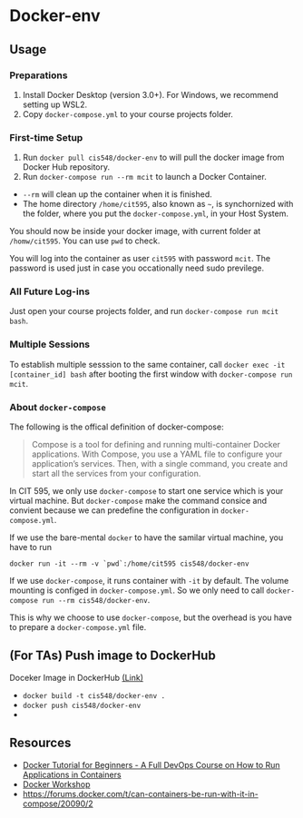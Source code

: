 # Docker-env

## Usage

### Preparations

1. Install Docker Desktop (version 3.0+). For Windows, we recommend setting up WSL2.
1. Copy `docker-compose.yml` to your course projects folder.

### First-time Setup

1. Run `docker pull cis548/docker-env` to will pull the docker image from Docker Hub repository.
1. Run `docker-compose run --rm mcit` to launch a Docker Container. 
  - `--rm` will clean up the container when it is finished.
  - The home directory `/home/cit595`, also known as `~`, is synchornized with the folder, where you put the `docker-compose.yml`, in your Host System.

You should now be inside your docker image, with current folder at `/homw/cit595`. You can use `pwd` to check.

You will log into the container as user `cit595` with password `mcit`. The password is used just in case you occationally need sudo previlege.

### All Future Log-ins

Just open your course projects folder, and run `docker-compose run mcit bash`.

### Multiple Sessions

To establish multiple sesssion to the same
 container, call `docker exec -it [container_id] bash` after booting the first window with `docker-compose run mcit`.

### About `docker-compose`

The following is the offical definition of docker-compose:

> Compose is a tool for defining and running multi-container Docker applications. With Compose, you use a YAML file to configure your application’s services. Then, with a single command, you create and start all the services from your configuration.

In CIT 595, we only use `docker-compose` to start one service which is your virtual machine. But `docker-compose` make the command consice and convient because we can predefine the configuration in `docker-compose.yml`.

If we use the bare-mental `docker` to have the samilar virtual machine, you have to run 

```
docker run -it --rm -v `pwd`:/home/cit595 cis548/docker-env
```
If we use `docker-compose`, it runs container with `-it` by default. The volume mounting is configed in `docker-compose.yml`. So we only need to call `docker-compose run --rm cis548/docker-env`.

This is why we choose to use `docker-compose`, but the overhead is you have to prepare a `docker-compose.yml` file.

## (For TAs) Push image to DockerHub

Doceker Image in DockerHub [(Link)](https://hub.docker.com/r/cis548/docker-env)

- `docker build -t cis548/docker-env .`
- `docker push cis548/docker-env`
- 
## Resources

- [Docker Tutorial for Beginners - A Full DevOps Course on How to Run Applications in Containers](https://www.youtube.com/watch?v=fqMOX6JJhGo)
- [Docker Workshop](https://ipfs.io/ipfs/bafykbzacedzdnp34xeneqcaxcot7gvxpw55l5qrvgic6ma7tsoshfvpxvwev6?filename=Vincent%20Sesto%20et%20al.%20-%20The%20Docker%20Workshop_%20Learn%20how%20to%20use%20Docker%20containers%20effectively%20to%20speed%20up%20the%20development%20process-Packt%20Publishing%20%282020%29.pdf)
- https://forums.docker.com/t/can-containers-be-run-with-it-in-compose/20090/2
